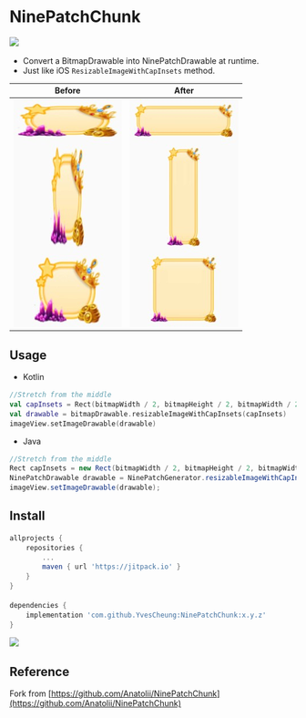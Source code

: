 # NinePatchChunk

[![](https://jitpack.io/v/YvesCheung/NinePatchChunk.svg)](https://jitpack.io/#YvesCheung/NinePatchChunk)

- Convert a BitmapDrawable into NinePatchDrawable at runtime.
- Just like iOS `ResizableImageWithCapInsets` method.

| Before | After | 
| :------: | :------: |
| ![](https://raw.githubusercontent.com/YvesCheung/NinePatchChunk/main/Art/bubble.jpg)     | ![](https://raw.githubusercontent.com/YvesCheung/NinePatchChunk/main/Art/BubbleAfterNinePatch.jpg) |

## Usage

* Kotlin

```kotlin
//Stretch from the middle
val capInsets = Rect(bitmapWidth / 2, bitmapHeight / 2, bitmapWidth / 2, bitmapHeight / 2)
val drawable = bitmapDrawable.resizableImageWithCapInsets(capInsets)
imageView.setImageDrawable(drawable)

```

* Java

```java
//Stretch from the middle
Rect capInsets = new Rect(bitmapWidth / 2, bitmapHeight / 2, bitmapWidth / 2, bitmapHeight / 2);
NinePatchDrawable drawable = NinePatchGenerator.resizableImageWithCapInsets(bitmapDrawable, capInsets);
imageView.setImageDrawable(drawable);
```

## Install

```groovy
allprojects {
    repositories {
        ...
        maven { url 'https://jitpack.io' }
    }
}

dependencies {
    implementation 'com.github.YvesCheung:NinePatchChunk:x.y.z'
}
```

[![](https://jitpack.io/v/YvesCheung/NinePatchChunk.svg)](https://jitpack.io/#YvesCheung/NinePatchChunk)

## Reference
Fork from [https://github.com/Anatolii/NinePatchChunk](https://github.com/Anatolii/NinePatchChunk)

